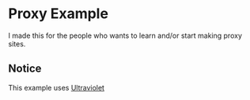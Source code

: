 # Proxy Example
I made this for the people who wants to learn and/or start making proxy sites.

## Notice
This example uses [Ultraviolet](https://github.com/titaniumnetwork-dev/Ultraviolet)
